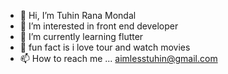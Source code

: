 - 👋 Hi, I’m Tuhin Rana Mondal
- 👀 I’m interested in front end developer
- 🌱 I’m currently learning flutter
- 💞️ fun fact is i love tour and watch movies 
- 📫 How to reach me ...
aimlesstuhin@gmail.com

<!---
ranatuhin2/ranatuhin2 is a ✨ special ✨ repository because its `README.md` (this file) appears on your GitHub profile.
You can click the Preview link to take a look at your changes.
--->
